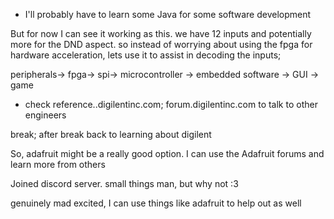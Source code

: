- I'll probably have to learn some Java for some software development

But for now I can see it working as this. we have 12 inputs and potentially more for the DND aspect. so instead of worrying about using the fpga for hardware acceleration, lets use it to assist in  decoding the inputs;


peripherals-> fpga-> spi-> microcontroller ->  embedded software ->  GUI -> game

- check reference..digilentinc.com; forum.digilentinc.com to talk to other engineers

break; after break back to learning about digilent

So, adafruit might be a really good option. I can use the Adafruit forums and learn more from others

Joined discord server. small things man, but why not :3

genuinely mad excited, I can use things like adafruit to help out as well